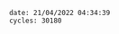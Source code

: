 

                date: 21/04/2022 04:34:39
                cycles: 30180

                         